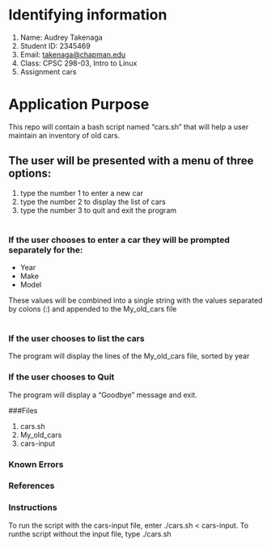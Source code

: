 # Identifying information

1. Name: Audrey Takenaga
2. Student ID: 2345469
3. Email: takenaga@chapman.edu
4. Class: CPSC 298-03, Intro to Linux 
5. Assignment cars

# Application Purpose

This repo will contain a bash script named “cars.sh” that will help a user maintain an inventory of old cars.  
   
## The user will be presented with a menu of three options:

1. type the number 1 to enter a new car
2. type the number 2 to display the list of cars
3. type the number 3 to quit and exit the program   
 
### If the user chooses to enter a car they will be prompted separately for the: 
- Year  
- Make 
- Model  

These values will be combined into a single string with the values separated by colons (:) and appended to the My_old_cars file  
 
### If the user chooses to list the cars   
The program will display the lines of the My_old_cars file, sorted by year

### If the user chooses to Quit  
The program will display a “Goodbye” message and exit.

###Files
1. cars.sh
2. My_old_cars
3. cars-input

### Known Errors

### References

### Instructions
To run the script with the cars-input file, enter ./cars.sh < cars-input. To runthe script without the input file, type ./cars.sh
